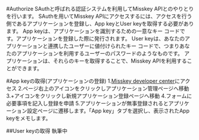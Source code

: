 #Authorize
SAuthと呼ばれる認証システムを利用してMisskey APIとのやりとりを行います。
SAuthを用いてMisskey APIにアクセスするには、アクセスを行う側であるアプリケーションを登録し、App keyとUser keyを取得する必要があります。
App keyは、アプリケーションを識別するための一意なキー コードです。アプリケーションを登録した際に発行されます。
User keyは、あなたのアプリケーションと連携したユーザーに値付けられたキー コードで、つまりあなたのアプリケーションを利用するユーザーのパスワードのようなものです。
アプリケーションは、それらのキーを取得することで、Misskey APIを利用することができます。

#App keyの取得(アプリケーションの登録)
1.[Misskey developer center](http://dev.misskey.xyz)にアクセス
2.ページ右上のアイコンをクリックしアプリケーション管理ページへ移動
3.+アイコンをクリックし新規アプリケーション登録ページへ移動
4.フォームに必要事項を記入し登録を申請
5.アプリケーションが無事登録されるとアプリケーション設定ページに遷移します。「App key」タブを選択し、表示されたApp keyをメモします。

##User keyの取得
執筆中
